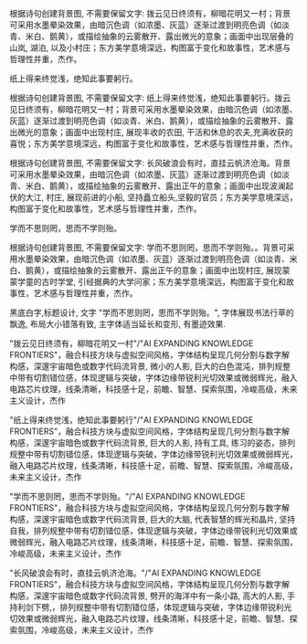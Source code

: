 根据诗句创建背景图, 不需要保留文字: 拨云见日终须有，柳暗花明又一村；背景可采用水墨晕染效果，由暗沉色调（如浓墨、灰蓝）逐渐过渡到明亮色调（如淡青、米白、鹅黄），或描绘抽象的云雾散开、露出微光的意象；画面中出现层叠的山岚, 湖泊, 以及小村庄；东方美学意境深远，构图富于变化和故事性，艺术感与哲理性并重，杰作。



纸上得来终觉浅，绝知此事要躬行。

根据诗句创建背景图, 不需要保留文字: 纸上得来终觉浅，绝知此事要躬行。拨云见日终须有，柳暗花明又一村；背景可采用水墨晕染效果，由暗沉色调（如浓墨、灰蓝）逐渐过渡到明亮色调（如淡青、米白、鹅黄），或描绘抽象的云雾散开、露出微光的意象；画面中出现村庄, 展现丰收的农田, 干活和休息的农夫,充满收获的喜悦；东方美学意境深远，构图富于变化和故事性，艺术感与哲理性并重，杰作。



根据诗句创建背景图, 不需要保留文字: 长风破浪会有时，直挂云帆济沧海。背景可采用水墨晕染效果，由暗沉色调（如浓墨、灰蓝）逐渐过渡到明亮色调（如淡青、米白、鹅黄），或描绘抽象的云雾散开、露出正午的意象；画面中出现波澜起伏的大江, 村庄, 展现前进的小船, 坚持矗立船头,坚毅的官员；东方美学意境深远，构图富于变化和故事性，艺术感与哲理性并重，杰作。



学而不思则罔，思而不学则殆。

根据诗句创建背景图, 不需要保留文字: 学而不思则罔，思而不学则殆。。背景可采用水墨晕染效果，由暗沉色调（如浓墨、灰蓝）逐渐过渡到明亮色调（如淡青、米白、鹅黄），或描绘抽象的云雾散开、露出正午的意象；画面中出现村庄, 展现蒙蒙学童的古时学堂, 引经据典的大学问家；东方美学意境深远，构图富于变化和故事性，艺术感与哲理性并重，杰作。

黑底白字,标题设计, 文字 "学而不思则罔，思而不学则殆。", 字体展现书法行草的飘逸, 布局大小错落有致, 主字体适当延长和变形, 有墨迹效果.



"拨云见日终须有，柳暗花明又一村"/"AI EXPANDING KNOWLEDGE FRONTIERS"，融合科技方块与虚拟空间风格，字体结构呈现几何分割与数字解构感，深邃宇宙暗色或数字代码流背景, 微小的人影, 巨大的白色混沌，排列规整中带有切割错位感，体现逻辑与突破，字体边缘带锐利光切效果或微弱辉光，融入电路芯片纹理，线条清晰，科技感十足，前瞻、智慧、探索氛围，冷峻高级，未来主义设计，杰作


"纸上得来终觉浅，绝知此事要躬行"/"AI EXPANDING KNOWLEDGE FRONTIERS"，融合科技方块与虚拟空间风格，字体结构呈现几何分割与数字解构感，深邃宇宙暗色或数字代码流背景, 巨大的人影, 持有工具, 练习的姿态，排列规整中带有切割错位感，体现逻辑与突破，字体边缘带锐利光切效果或微弱辉光，融入电路芯片纹理，线条清晰，科技感十足，前瞻、智慧、探索氛围，冷峻高级，未来主义设计，杰作


"学而不思则罔，思而不学则殆。"/"AI EXPANDING KNOWLEDGE FRONTIERS"，融合科技方块与虚拟空间风格，字体结构呈现几何分割与数字解构感，深邃宇宙暗色或数字代码流背景, 巨大的大脑, 代表智慧的辉光和晶片, 坚持自我，排列规整中带有切割错位感，体现逻辑与突破，字体边缘带锐利光切效果或微弱辉光，融入电路芯片纹理，线条清晰，科技感十足，前瞻、智慧、探索氛围，冷峻高级，未来主义设计，杰作


"长风破浪会有时，直挂云帆济沧海。"/"AI EXPANDING KNOWLEDGE FRONTIERS"，融合科技方块与虚拟空间风格，字体结构呈现几何分割与数字解构感，深邃宇宙暗色或数字代码流背景, 劈开的海洋中有一条小路, 高大的人影, 手持利剑下劈,，排列规整中带有切割错位感，体现逻辑与突破，字体边缘带锐利光切效果或微弱辉光，融入电路芯片纹理，线条清晰，科技感十足，前瞻、智慧、探索氛围，冷峻高级，未来主义设计，杰作
